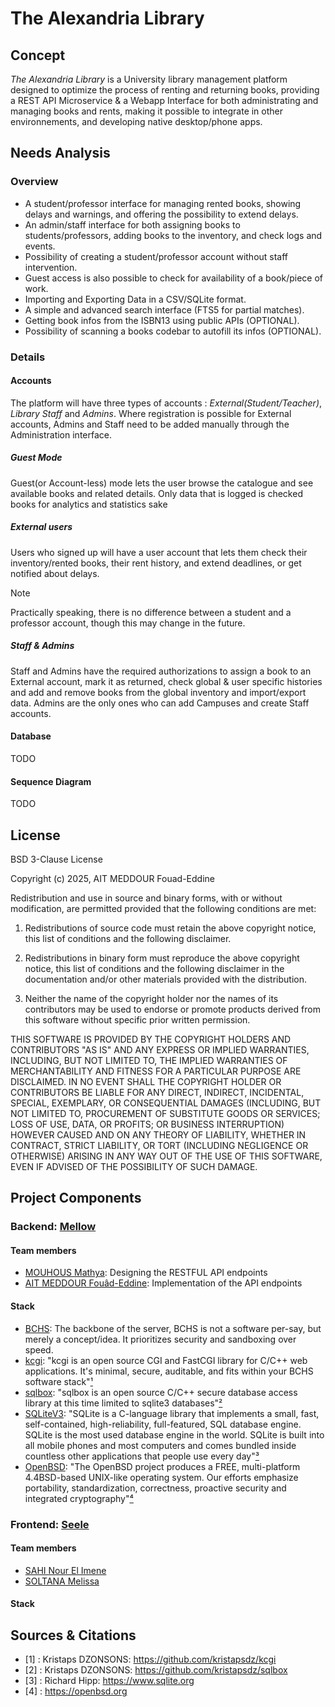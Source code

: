 # The Alexandria Library
## Concept
*The Alexandria Library* is a University library management platform designed to optimize the process of renting and returning books, providing a REST API Microservice & a Webapp Interface for both administrating and managing books and rents, making it possible to integrate in other environnements, and developing native desktop/phone apps.

## Needs Analysis
### Overview
- A student/professor interface for managing rented books, showing delays and warnings, and offering the possibility to extend delays.
- An admin/staff interface for both assigning books to students/professors, adding books to the inventory, and check logs and events.
- Possibility of creating a student/professor account without staff intervention.
- Guest access is also possible to check for availability of a book/piece of work.
- Importing and Exporting Data in a CSV/SQLite format.
- A simple and advanced search interface (FTS5 for partial matches).
- Getting book infos from the ISBN13 using public APIs (OPTIONAL).
- Possibility of scanning a books codebar to autofill its infos (OPTIONAL).
### Details
#### Accounts
The platform will have three types of accounts : *External(Student/Teacher)*, *Library Staff* and *Admins*. Where registration is possible for External accounts, Admins and Staff need to be added manually through the Administration interface.

##### Guest Mode
Guest(or Account-less) mode lets the user browse the catalogue and see available books and related details. Only data that is logged is checked books for analytics and statistics sake

##### External users
Users who signed up will have a user account that lets them check their inventory/rented books, their rent history, and extend deadlines, or get notified about delays. 
>[!NOTE]
>Practically speaking, there is no difference between a student and a professor account, though this may change in the future.

##### Staff & Admins
Staff and Admins have the required authorizations to assign a book to an External account, mark it as returned, check global & user specific histories and add and remove books from the global inventory and import/export data. Admins are the only ones who can add Campuses and create Staff accounts.

#### Database
TODO
#### Sequence Diagram
TODO
## License

BSD 3-Clause License

Copyright (c) 2025, AIT MEDDOUR Fouad-Eddine

Redistribution and use in source and binary forms, with or without
modification, are permitted provided that the following conditions are met:

1. Redistributions of source code must retain the above copyright notice, this
   list of conditions and the following disclaimer.

2. Redistributions in binary form must reproduce the above copyright notice,
   this list of conditions and the following disclaimer in the documentation
   and/or other materials provided with the distribution.

3. Neither the name of the copyright holder nor the names of its
   contributors may be used to endorse or promote products derived from
   this software without specific prior written permission.

THIS SOFTWARE IS PROVIDED BY THE COPYRIGHT HOLDERS AND CONTRIBUTORS "AS IS"
AND ANY EXPRESS OR IMPLIED WARRANTIES, INCLUDING, BUT NOT LIMITED TO, THE
IMPLIED WARRANTIES OF MERCHANTABILITY AND FITNESS FOR A PARTICULAR PURPOSE ARE
DISCLAIMED. IN NO EVENT SHALL THE COPYRIGHT HOLDER OR CONTRIBUTORS BE LIABLE
FOR ANY DIRECT, INDIRECT, INCIDENTAL, SPECIAL, EXEMPLARY, OR CONSEQUENTIAL
DAMAGES (INCLUDING, BUT NOT LIMITED TO, PROCUREMENT OF SUBSTITUTE GOODS OR
SERVICES; LOSS OF USE, DATA, OR PROFITS; OR BUSINESS INTERRUPTION) HOWEVER
CAUSED AND ON ANY THEORY OF LIABILITY, WHETHER IN CONTRACT, STRICT LIABILITY,
OR TORT (INCLUDING NEGLIGENCE OR OTHERWISE) ARISING IN ANY WAY OUT OF THE USE
OF THIS SOFTWARE, EVEN IF ADVISED OF THE POSSIBILITY OF SUCH DAMAGE.


## Project Components

### Backend: [Mellow](https://github.com/Paranoid-Pufferfish/mellow-api)
#### Team members
- [MOUHOUS Mathya](https://github.com/MathyazSnoozin): Designing the RESTFUL API endpoints
- [AIT MEDDOUR Fouâd-Eddine](https://github.com/Paranoid-Pufferfish): Implementation of the API endpoints
#### Stack
- [BCHS](https://learnbchs.org): The backbone of the server, BCHS is not a software per-say, but merely a concept/idea. It prioritizes security and sandboxing over speed.
- [kcgi](https://github.com/kristapsdz/kcgi): "kcgi is an open source CGI and FastCGI library for C/C++ web applications. It's minimal, secure, auditable, and fits within your BCHS software stack"[¹](#1)
- [sqlbox](https://github.com/kristapsdz/sqlbox): "sqlbox is an open source C/C++ secure database access library at this time limited to sqlite3 databases"[²](#2)
- [SQLiteV3](https://www.sqlite.org/): "SQLite is a C-language library that implements a small, fast, self-contained, high-reliability, full-featured, SQL database engine. SQLite is the most used database engine in the world. SQLite is built into all mobile phones and most computers and comes bundled inside countless other applications that people use every day"[³](#3)
- [OpenBSD](http://openbsd.org/): "The OpenBSD project produces a FREE, multi-platform 4.4BSD-based UNIX-like operating system. Our efforts emphasize portability, standardization, correctness, proactive security and integrated cryptography"[⁴](#4)


### Frontend: [Seele](https://github.com/Paranoid-Pufferfish/seele)
#### Team members
- [SAHI Nour El Imene](https://github.com/ImeneeSh)
- [SOLTANA Melissa](https://github.com/melissa60)
#### Stack



## Sources & Citations
- [1] : Kristaps DZONSONS: https://github.com/kristapsdz/kcgi <a id='1'></a>
- [2] : Kristaps DZONSONS: https://github.com/kristapsdz/sqlbox <a id='2'></a>
- [3] : Richard Hipp: https://www.sqlite.org <a id='3'></a>
- [4] : https://openbsd.org <a id='4'></a> 

